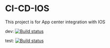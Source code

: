 # CI-CD-IOS
This project is for App center integration with IOS

dev: [![Build status](https://build.appcenter.ms/v0.1/apps/6ebff52a-0a54-4910-9657-1e298965fc55/branches/dev/badge)](https://appcenter.ms)

test: [![Build status](https://build.appcenter.ms/v0.1/apps/6ebff52a-0a54-4910-9657-1e298965fc55/branches/test/badge)](https://appcenter.ms)
